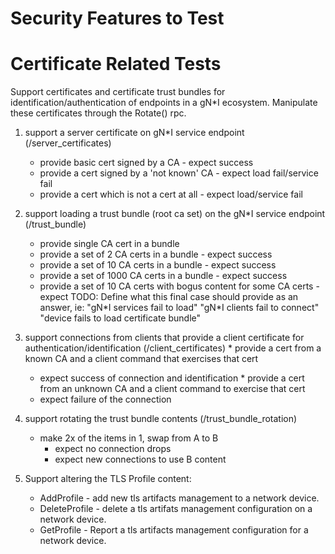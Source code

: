 # Security Features to Test

# Certificate Related Tests

Support certificates and certificate trust bundles for identification/authentication
of endpoints in a gN\*I ecosystem. Manipulate these certificates through the Rotate()
rpc.

  1) support a server certificate on gN\*I service endpoint (/server_certificates)
     * provide basic cert signed by a CA - expect success
     * provide a cert signed by a 'not known' CA - expect load fail/service fail
     * provide a cert which is not a cert at all - expect load/service fail

  2) support loading a trust bundle (root ca set) on the gN\*I service endpoint (/trust_bundle)
     * provide single CA cert in a bundle
     * provide a set of 2 CA certs in a bundle - expect success
     * provide a set of 10 CA certs in a bundle - expect success
     * provide a set of 1000 CA certs in a bundle - expect success
     * provide a set of 10 CA certs with bogus content for some CA certs - expect <decide>
       TODO: Define what this final case should provide as an answer, ie:
         "gN\*I services fail to load"
         "gN\*I clients fail to connect"
         "device fails to load certificate bundle"

  3) support connections from clients that provide a client certificate for
       authentication/identification (/client_certificates)
    * provide a cert from a known CA and a client command that exercises that cert
        - expect success of connection and identification
    * provide a cert from an unknown CA and a client command to exercise that cert
        - expect failure of the connection


  4) support rotating the trust bundle contents (/trust_bundle_rotation)
     * make 2x of the items in 1, swap from A to B
       - expect no connection drops
       - expect new connections to use B content

  5) Support altering the TLS Profile content:
     * AddProfile - add new tls artifacts management to a network device.
     * DeleteProfile - delete a tls artifats management configuration on a network device.
     * GetProfile - Report a tls artifacts management configuration for a network device.

